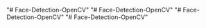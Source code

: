 "# Face-Detection-OpenCV" 
"# Face-Detection-OpenCV" 
"# Face-Detection-OpenCV" 
"# Face-Detection-OpenCV" 
